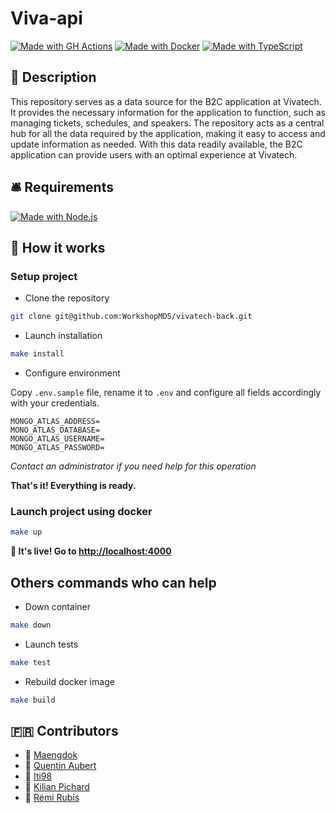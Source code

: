 # Viva-api

[![Made with GH Actions](https://img.shields.io/badge/CI-GitHub_Actions-orange?logo=github-actions&logoColor=white)](https://github.com/features/actions "Go to GitHub Actions homepage")
[![Made with Docker](https://img.shields.io/badge/Made_with-Docker-blue?logo=docker&logoColor=white)](https://www.docker.com/ "Go to Docker homepage")
[![Made with TypeScript](https://img.shields.io/badge/TypeScript-5-blue?logo=typescript&logoColor=white)](https://typescriptlang.org "Go to TypeScript homepage")

## :mega: Description

This repository serves as a data source for the B2C application at Vivatech. It provides the necessary information for the application to function, such as managing tickets, schedules, and speakers. The repository acts as a central hub for all the data required by the application, making it easy to access and update information as needed. With this data readily available, the B2C application can provide users with an optimal experience at Vivatech.

## :bellhop_bell: Requirements

[![Made with Node.js](https://img.shields.io/badge/Node.js->=16-blue?logo=node.js&logoColor=white)](https://nodejs.org "Go to Node.js homepage")

## :raised_hands: How it works

### Setup project

- Clone the repository

```sh
git clone git@github.com:WorkshopMDS/vivatech-back.git
```

- Launch installation

```sh
make install
```

- Configure environment

Copy `.env.sample` file, rename it to `.env` and configure all fields accordingly with your credentials.

```
MONGO_ATLAS_ADDRESS=
MONO_ATLAS_DATABASE=
MONGO_ATLAS_USERNAME=
MONGO_ATLAS_PASSWORD=
```

*Contact an administrator if you need help for this operation*

**That's it! Everything is ready.**

### Launch project using docker

```sh
make up
```

**:tada:  It's live! Go to [http://localhost:4000](http://localhost:4000)**

## Others commands who can help

- Down container

```sh
make down
```

- Launch tests

```sh
make test
```

- Rebuild docker image

```sh
make build
```

## :fr: Contributors

- :link: [Maengdok](https://github.com/Maengdok)
- :link: [Quentin Aubert](https://github.com/BrystoQ)
- :link: [Iti98](https://github.com/iti98)
- :link: [Kilian Pichard](https://github.com/kilianpichard)
- :link: [Rémi Rubis](https://github.com/remirubis)

